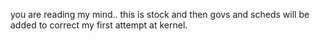 you are reading my mind.. this is stock and then govs and scheds will be added to correct my first attempt at kernel.
